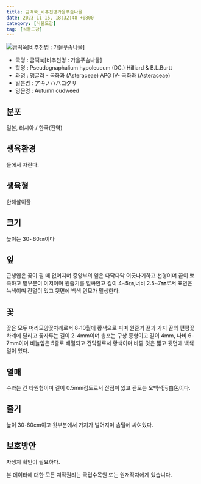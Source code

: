 ```yaml
---
title: 금떡쑥_비추천명가을푸솜나물
date: 2023-11-15, 18:32:48 +0800
category: [식물도감]
tag: [식물도감]
---
```




![금떡쑥[비추천명 : 가을푸솜나물]](http://www.nature.go.kr/fileUpload/plants/basic/Compositae/Gnaphalium/9847/9847_1_th2.jpg)
- 국명 : 금떡쑥[비추천명 : 가을푸솜나물]
- 학명 : Pseudognaphalium hypoleucum (DC.) Hilliard & B.L.Burtt
- 과명 : 앵글러 - 국화과 (Asteraceae) APG Ⅳ- 국화과 (Asteraceae)
- 일본명 : アキノハハコグサ
- 영문명 : Autumn cudweed


## 분포
일본, 러시아 / 한국(전역) 
## 생육환경
들에서 자란다.
## 생육형
한해살이풀 
## 크기
높이는 30~60㎝이다
## 잎
근생엽은 꽃이 필 때 없어지며 중앙부의 잎은 다닥다닥 어긋나기하고 선형이며 끝이 뾰족하고 밑부분이 이저이며 원줄기를 얼싸안고 길이 4~5㎝,너비 2.5~7㎜로서 표면은 녹색이며 잔털이 있고 뒷면에 백색 면모가 밀생한다.
## 꽃
꽃은 모두 머리모양꽃차례로서 8-10월에 황색으로 피며 원줄기 끝과 가지 끝의 편평꽃차례에 달리고 꽃자루는 길이 2-4mm이며 총포는 구상 종형이고 길이 4mm, 나비 6-7mm이며 비늘잎은 5줄로 배열되고 건막질로서 황색이며 바깥 것은 짧고 뒷면에 백색 털이 있다.
## 열매
수과는 긴 타원형이며 길이 0.5mm정도로서 잔점이 있고 관모는 오백색汚白色이다.
## 줄기
높이 30-60cm이고 윗부분에서 가지가 벌어지며 솜털에 싸여있다.
## 보호방안
자생지 확인이 필요하다.






본 데이터에 대한 모든 저작권리는 국립수목원 또는 원저작자에게 있습니다.
